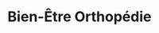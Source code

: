 ---
title: "Bien-Être Orthopédie"
url: /sable-sur-sarthe/bien-etre-orthopedie/
shop: Sanitätshaus
---